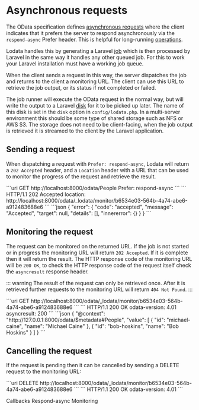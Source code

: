 # Asynchronous requests

The OData specification defines [asynchronous requests](https://docs.oasis-open.org/odata/odata/v4.01/os/part1-protocol/odata-v4.01-os-part1-protocol.html#_Toc31359016)
where the client indicates that it prefers the server to respond asynchronously via the `respond-async` Prefer header. This is helpful
for long-running [operations](#operations).

Lodata handles this by generating a Laravel [job](https://laravel.com/docs/8.x/queues#creating-jobs) which is then processed by
Laravel in the same way it handles any other queued job. For this to work your Laravel installation must have a working job queue.

When the client sends a request in this way, the server dispatches the job and returns to the client a monitoring URL. The client
can use this URL to retrieve the job output, or its status if not completed or failed.

The job runner will execute the OData request in the normal way, but will write the output to a Laravel [disk](https://laravel.com/docs/8.x/filesystem#obtaining-disk-instances)
for it to be picked up later. The name of this disk is set in the `disk` option in `config/lodata.php`. In a multi-server environment
this should be some type of shared storage such as NFS or AWS S3. The storage does not need to be client-facing, when the job output
is retrieved it is streamed to the client by the Laravel application.

## Sending a request

When dispatching a request with `Prefer: respond-async`, Lodata will return a `202 Accepted` header, and a `Location`
header with a URL that can be used to monitor the progress of the request and retrieve the result.

<code-group>
<code-block title="Request">
```uri
GET http://localhost:8000/odata/People
Prefer: respond-async
```
</code-block>

<code-block title="Response">
```
HTTP/1.1 202 Accepted
location: http://localhost:8000/odata/_lodata/monitor/b6534e03-564b-4a74-abe6-a912483688e6
```
```json
{
    "error": {
        "code": "accepted",
        "message": "Accepted",
        "target": null,
        "details": [],
        "innererror": {}
    }
}
```
</code-block>
</code-group>

## Monitoring the request

The request can be monitored on the returned URL. If the job is not started or in progress the monitoring URL
will return `202 Accepted`. If it is complete then it will return the result. The HTTP response code of the monitoring
URL will be `200 OK`, to check the HTTP response code of the request itself check the `asyncresult` response header.

::: warning
The result of the request can only be retrieved once. After it is retrieved further requests to the monitoring URL
will return `404 Not Found`.
:::

<code-group>
<code-block title="Request">
```uri
GET http://localhost:8000/odata/_lodata/monitor/b6534e03-564b-4a74-abe6-a912483688e6
```
</code-block>

<code-block title="Response">
```
HTTP/1.1 200 OK
odata-version: 4.01
asyncresult: 200
```
```json
{
  "@context": "http://127.0.0.1:8000/odata/$metadata#People",
  "value": [
    {
      "id": "michael-caine",
      "name": "Michael Caine"
    },
    {
      "id": "bob-hoskins",
      "name": "Bob Hoskins"
    }
  ]
}
```
</code-block>
</code-group>

## Cancelling the request

If the request is pending then it can be cancelled by sending a DELETE request to the monitoring URL:

<code-group>
<code-block title="Request">
```uri
DELETE http://localhost:8000/odata/_lodata/monitor/b6534e03-564b-4a74-abe6-a912483688e6
```
</code-block>

<code-block title="Response">
```
HTTP/1.1 200 OK
odata-version: 4.01
```
</code-block>
</code-group>

Callbacks
Respond-async
Monitoring
